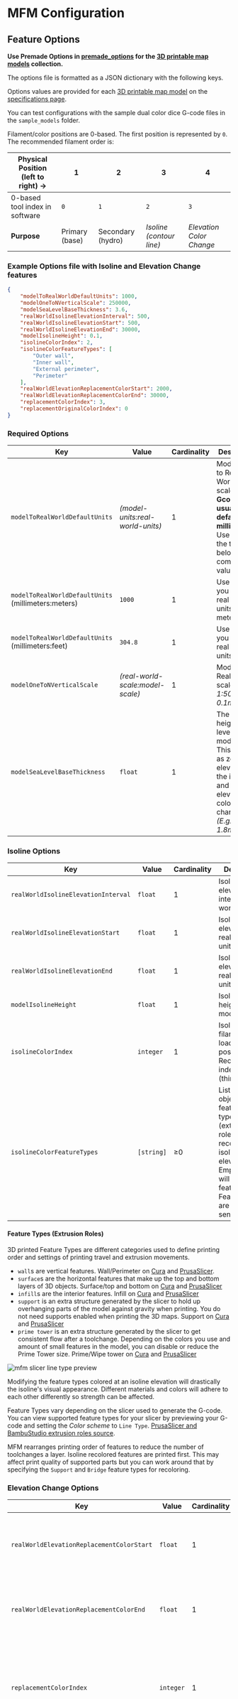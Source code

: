 # MFM Configuration

## Feature Options

**Use Premade Options in [premade_options](./premade_options/) for the [3D printable map models](https://ansonliu.com/maps/) collection.**

The options file is formatted as a JSON dictionary with the following keys. 

Options values are provided for each [3D printable map model](https://ansonliu.com/maps/) on the [specifications page](https://ansonliu.com/maps/specifications/).

You can test configurations with the sample dual color dice G-code files in the `sample_models` folder. 

Filament/color positions are 0-based. The first position is represented by `0`. The recommended filament order is:

| Physical Position (left to right) → | 1 | 2 | 3 | 4 |
| -------- | ------- | ------- | ------- | ------ |
| 0-based tool index in software | `0` | `1` | `2` | `3` |
| **Purpose** | Primary (base) | Secondary (hydro) | *Isoline (contour line)* | *Elevation Color Change* |

### Example Options file with Isoline and Elevation Change features

```json
{
    "modelToRealWorldDefaultUnits": 1000,
    "modelOneToNVerticalScale": 250000,
    "modelSeaLevelBaseThickness": 3.6,
    "realWorldIsolineElevationInterval": 500,
    "realWorldIsolineElevationStart": 500,
    "realWorldIsolineElevationEnd": 30000,
    "modelIsolineHeight": 0.1,
    "isolineColorIndex": 2,
    "isolineColorFeatureTypes": [
        "Outer wall",
        "Inner wall",
        "External perimeter",
        "Perimeter"
    ],
    "realWorldElevationReplacementColorStart": 2000,
    "realWorldElevationReplacementColorEnd": 30000,
    "replacementColorIndex": 3,
    "replacementOriginalColorIndex": 0
}
```

### Required Options

| Key | Value | Cardinality | Description |
| -------- | ------- | ------- | ------- |
| `modelToRealWorldDefaultUnits` | *(model-units:real-world-units)* | 1 | Model units to Real World units scale. **Model Gcode units usually default to millimeters.** Use one of the two below computed values. |
| `modelToRealWorldDefaultUnits` (millimeters:meters)  | `1000` | 1 | Use `1000` if you specify real world units in meters. |
| `modelToRealWorldDefaultUnits` (millimeters:feet)  | `304.8` | 1 | Use `304.8` if you specify real world units in feet. |
| `modelOneToNVerticalScale` | *(real-world-scale:model-scale)* | 1 | Model to Real World scale *(E.g. 1:500000 = 0.1mm:50m)* |
| `modelSeaLevelBaseThickness` | `float` | 1 | The model height at sea level (0 m) in model units. This is used as zero elevation for the isoline and elevation color change. *(E.g. 1.8 = 1.8mm)*|

### Isoline Options

| Key | Value | Cardinality | Description |
| -------- | ------- | ------- | ------- |
| `realWorldIsolineElevationInterval` | `float` | 1 | Isoline elevation interval in real world units. |
| `realWorldIsolineElevationStart` | `float` | 1 | Isoline starting elevation in real world units. |
| `realWorldIsolineElevationEnd` | `float` | 1 | Isoline ending elevation in real world units. |
| `modelIsolineHeight` | `float` | 1 | Isoline display height in model units. |
| `isolineColorIndex` | `integer` | 1 | Isoline filament/color loaded position. Recommended index is 2 (third slot). |
| `isolineColorFeatureTypes` | `[string]` | ≥0 | List of printing object feature/line types (extrusion roles) to recolor at isoline elevations. Empty array will recolor all feature types. Feature types are case sensitive. |

#### Feature Types (Extrusion Roles)

3D printed Feature Types are different categories used to define printing order and settings of printing travel and extrusion movements.

- `wall`s are vertical features. Wall/Perimeter on [Cura](https://support.makerbot.com/s/article/1837650983225) and [PrusaSlicer](https://help.prusa3d.com/article/layers-and-perimeters_1748#perimeters).
- `surface`s are the horizontal features that make up the top and bottom layers of 3D objects. Surface/top and bottom on [Cura](https://support.makerbot.com/s/article/1667410780032) and [PrusaSlicer](https://help.prusa3d.com/article/layers-and-perimeters_1748#solid-layers-top-bottom)
- `infill`s are the interior features. Infill on [Cura](https://support.makerbot.com/s/article/1667411002588) and [PrusaSlicer](*https://help.prusa3d.com/article/infill_42)
- `support` is an extra structure generated by the slicer to hold up overhanging parts of the model against gravity when printing. You do not need supports enabled when printing the 3D maps. Support on [Cura](https://support.ultimaker.com/s/article/1667417606331) and [PrusaSlicer](https://help.prusa3d.com/article/organic-supports_480131)
- `prime tower` is an extra structure generated by the slicer to get consistent flow after a toolchange. Depending on the colors you use and amount of small features in the model, you can disable or reduce the Prime Tower size. Prime/Wipe tower on [Cura](https://support.makerbot.com/s/article/1667418002331) and [PrusaSlicer](https://help.prusa3d.com/article/wipe-tower_125010)

![mfm slicer line type preview](assets/bambustudio-preview-line-type.jpg)

Modifying the feature types colored at an isoline elevation will drastically the isoline's visual appearance. Different materials and colors will adhere to each other differently so strength can be affected.

Feature Types vary depending on the slicer used to generate the G-code. You can view supported feature types for your slicer by previewing your G-code and setting the *Color scheme* to `Line Type`. [PrusaSlicer and BambuStudio extrusion roles source](https://github.com/prusa3d/PrusaSlicer/blob/97c3679a37e9ede812432e25a096e4906110d441/src/libslic3r/GCode/GCodeProcessor.cpp#L2486).

MFM rearranges printing order of features to reduce the number of toolchanges a layer. Isoline recolored features are printed first. This may affect print quality of supported parts but you can work around that by specifying the `Support` and `Bridge` feature types for recoloring.

### Elevation Change Options

| Key | Value | Cardinality | Description |
| -------- | ------- | ------- | ------- |
| `realWorldElevationReplacementColorStart` | `float` | 1 | Elevation based replacement color start elevation in real world units. |
| `realWorldElevationReplacementColorEnd` | `float` | 1 | Elevation based replacement color end elevation in real world units. |
| `replacementColorIndex` | `integer` | 1 | Elevation based replacement color filament/color loaded position. Recommended index is 3 (fourth slot). |
| `replacementOriginalColorIndex` | `integer` | 1 | Elevation based replacement color **replaced** filament/color loaded position. Recommended index is 0 (first slot). |
